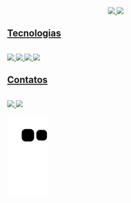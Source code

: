 <div align="center">
  <a href="https://github.com/CharlesVenturaSilva">
  <img height="160em" src="https://github-readme-stats.vercel.app/api?username=CharlesVenturaSilva&show_icons=true&theme=dracula&include_all_commits=true&count_private=true"/>
  <img height="160em" src="https://github-readme-stats.vercel.app/api/top-langs/?username=CharlesVenturaSilva&layout=compact&langs_count=7&theme=dracula"/>
</div>



## Tecnologias



<div style="display: inline_block"><br>
  
  <img src="https://img.icons8.com/color/48/000000/html-5--v1.png"/>
  <img src="https://img.icons8.com/color/48/000000/css3.png"/>
  <img src="https://img.icons8.com/color/48/000000/javascript--v1.png"/>
  
  
  <img src="https://img.icons8.com/color/48/000000/c-sharp-logo.png"/>
  
  
  
          
</div>



## Contatos



<div style="display: inline_block"><br>



 <a target="_blank" href="mailto:charlesventura_@hotmail.com">
    <img src="https://img.icons8.com/color/48/000000/gmail--v1.png"/>
  </a>
  
  <a target="_blank" href="#">
    <img src="https://img.icons8.com/color/48/000000/linkedin-circled--v1.png"/>
  </a>
  
</div>



![snake gif](https://github.com/alexandredev45/alexandredev45/blob/output/github-contribution-grid-snake.svg)

